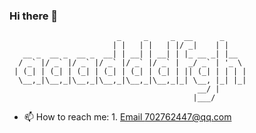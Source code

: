 ### Hi there 👋
```
                        _     _     _  __      _     
                       | |   | |   | |/ _|    | |    
   __ _  __ _  __ _  __| | __| | __| | |_ __ _| |__  
  / _` |/ _` |/ _` |/ _` |/ _` |/ _` |  _/ _` | '_ \ 
 | (_| | (_| | (_| | (_| | (_| | (_| | || (_| | | | |
  \__,_|\__,_|\__,_|\__,_|\__,_|\__,_|_| \__, |_| |_|
                                          __/ |      
                                         |___/       
```
- 📫 How to reach me: 1. [Email 702762447@qq.com](702762447@qq.com)
<!--
**aaadddfgh/aaadddfgh** is a ✨ _special_ ✨ repository because its `README.md` (this file) appears on your GitHub profile.

Here are some ideas to get you started:

- 🔭 I’m currently working on ...
- 🌱 I’m currently learning ...
- 👯 I’m looking to collaborate on ...
- 🤔 I’m looking for help with ...
- 💬 Ask me about ...
- 📫 How to reach me: ...
- 😄 Pronouns: ...
- ⚡ Fun fact: ...
-->
